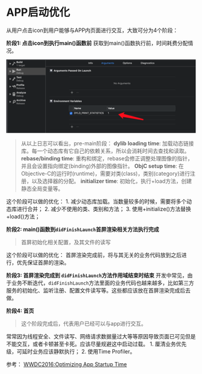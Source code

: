 # APP启动优化

从用户点击icon到用户能够与APP内页面进行交互，大致可分为4个阶段：

**阶段1: 点击icon到执行main\(\)函数前** 获取到main\(\)函数执行前，时间耗费分配情况。 

![&#x62FF;&#x5230;app&#x542F;&#x52A8;&#x65F6;&#x95F4;&#x5206;&#x914D;&#x65E5;&#x5FD7;](../.gitbook/assets/967427-c74950ff034967a4.png)

> 从以上日志可以看出，pre-main阶段： **dylib loading time**: 加载动态链接库。每一个动态库有它自己的依赖关系，所以会消耗时间去查找和读取。 **rebase/binding time**: 重构和绑定，rebase会修正调整处理图像的指针，并且会设置指向绑定\(binding\)外部的图像指针。 **ObjC setup time**: 在Objective-C的运行时\(runtime\)，需要对类\(class\)，类别\(category\)进行注册，以及选择器的分配。 **initializer time**: 初始化，执行+load方法，创建静态全局变量等。

这个阶段可以做的优化： 1. 减少动态库加载。当数量较多的时候，需要将多个动态库进行合并； 2. 减少不使用的类、类别和方法； 3. 使用+initialize\(\)方法替换+load\(\)方法；

**阶段2: main\(\)函数到`didFinishLaunch`首屏渲染相关方法执行完成**

> 首屏初始化相关配置，及其文件的读写

这个阶段可以做的优化： 首屏渲染完成前，将与其无关的业务代码放到之后进行，优先保证首屏的渲染。

**阶段3: 首屏渲染完成到 `didFinishLaunch`方法作用域结束时结束** 开发中常见，由于业务不断迭代，`didFinishLaunch`方法里面的业务代码也越来越多，比如第三方服务的初始化、监听注册、配置文件读写等。这些都应该放在首屏渲染完成后去做。

**阶段4: 首页**

> 这个阶段完成后，代表用户已经可以与app进行交互。

常常因为线程安全、文件读写、网络请求数据量过大等等原因导致页面已可见但是不能交互，或者卡顿甚至卡死。应该尽量规避这中启动过载。 1. 厘清业务优先级，可延时业务应该静默执行； 2. 使用Time Profiler。

参考： [WWDC2016:Optimizing App Startup Time](https://developer.apple.com/videos/play/wwdc2016/406/)

